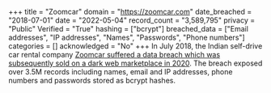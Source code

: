+++
title = "Zoomcar"
domain = "https://zoomcar.com"
date_breached = "2018-07-01"
date = "2022-05-04"
record_count = "3,589,795"
privacy = "Public"
Verified = "True"
hashing = ["bcrypt"]
breached_data = ["Email addresses", "IP addresses", "Names", "Passwords", "Phone numbers"]
categories = []
acknowledged = "No"
+++
In July 2018, the Indian self-drive car rental company <a href="https://tech.economictimes.indiatimes.com/news/internet/data-of-3-5-million-zoomcar-customers-up-for-sale/75896086" target="_blank" rel="noopener">Zoomcar suffered a data breach which was subsequently sold on a dark web marketplace in 2020</a>. The breach exposed over 3.5M records including names, email and IP addresses, phone numbers and passwords stored as bcrypt hashes.
